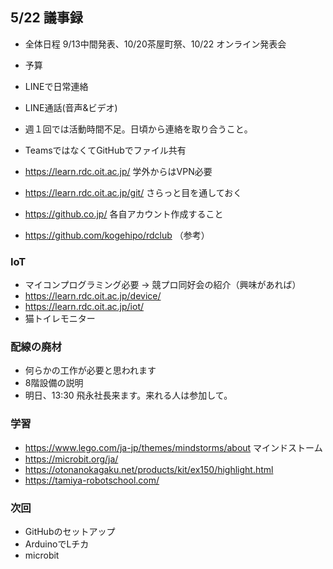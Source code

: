 
## 5/22 議事録

- 全体日程  9/13中間発表、10/20茶屋町祭、10/22 オンライン発表会
- 予算

- LINEで日常連絡
- LINE通話(音声&ビデオ)
- 週１回では活動時間不足。日頃から連絡を取り合うこと。

- TeamsではなくてGitHubでファイル共有
- https://learn.rdc.oit.ac.jp/   学外からはVPN必要
- https://learn.rdc.oit.ac.jp/git/   さらっと目を通しておく
- https://github.co.jp/    各自アカウント作成すること
- https://github.com/kogehipo/rdclub   （参考）

### IoT
- マイコンプログラミング必要 →  競プロ同好会の紹介（興味があれば）
- https://learn.rdc.oit.ac.jp/device/
- https://learn.rdc.oit.ac.jp/iot/
- 猫トイレモニター

### 配線の廃材
- 何らかの工作が必要と思われます
- 8階設備の説明
- 明日、13:30 飛永社長来ます。来れる人は参加して。

### 学習
- https://www.lego.com/ja-jp/themes/mindstorms/about  マインドストーム
- https://microbit.org/ja/
- https://otonanokagaku.net/products/kit/ex150/highlight.html
- https://tamiya-robotschool.com/

### 次回
- GitHubのセットアップ
- ArduinoでLチカ
- microbit
